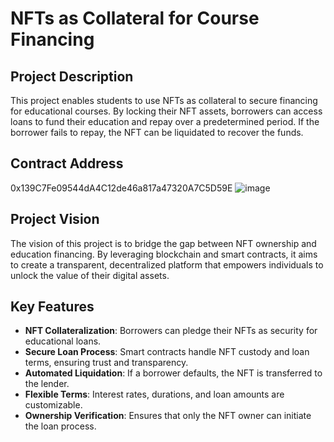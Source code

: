 # NFTs as Collateral for Course Financing

## Project Description
This project enables students to use NFTs as collateral to secure financing for educational courses. By locking their NFT assets, borrowers can access loans to fund their education and repay over a predetermined period. If the borrower fails to repay, the NFT can be liquidated to recover the funds.

## Contract Address
0x139C7Fe09544dA4C12de46a817a47320A7C5D59E
![image](https://github.com/user-attachments/assets/99d5028d-8ba9-49cb-8023-bc5113d44473)



## Project Vision
The vision of this project is to bridge the gap between NFT ownership and education financing. By leveraging blockchain and smart contracts, it aims to create a transparent, decentralized platform that empowers individuals to unlock the value of their digital assets.

## Key Features
- **NFT Collateralization**: Borrowers can pledge their NFTs as security for educational loans.
- **Secure Loan Process**: Smart contracts handle NFT custody and loan terms, ensuring trust and transparency.
- **Automated Liquidation**: If a borrower defaults, the NFT is transferred to the lender.
- **Flexible Terms**: Interest rates, durations, and loan amounts are customizable.
- **Ownership Verification**: Ensures that only the NFT owner can initiate the loan process.

